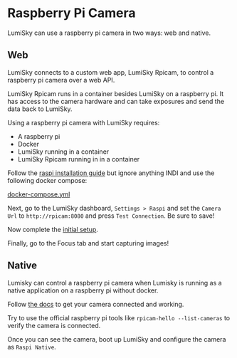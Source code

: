# Raspberry Pi Camera

LumiSky can use a raspberry pi camera in two ways: web and native.

## Web

LumiSky connects to a custom web app, LumiSky Rpicam, to control a raspberry pi camera over a web API.

LumiSky Rpicam runs in a container besides LumiSky on a raspberry pi.
It has access to the camera hardware and can take exposures and send the data back to LumiSky.

Using a raspberry pi camera with LumiSky requires:

- A raspberry pi
- Docker
- LumiSky running in a container
- LumiSky Rpicam running in in a container

Follow the [raspi installation guide](/installation?id=raspi-1) but ignore anything INDI and use the following docker compose:

[docker-compose.yml](/examples/raspicamera.docker-compose.yml ':include :type=code') 

Next, go to the LumiSky dashboard, `Settings > Raspi` and set the `Camera Url` to `http://rpicam:8080` and press `Test Connection`. Be sure to save!

Now complete the [initial setup](/initial-setup).

Finally, go to the Focus tab and start capturing images!

## Native

Lumisky can control a raspberry pi camera when Lumisky is running as a native application on a raspberry pi without docker.

Follow [the docs](https://www.raspberrypi.com/documentation/accessories/camera.html) to get your camera connected and working.

Try to use the official raspberry pi tools like `rpicam-hello --list-cameras` to verify the camera is connected.

Once you can see the camera, boot up LumiSky and configure the camera as `Raspi Native`.
